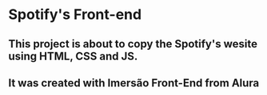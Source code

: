 # Spotify's Front-end

## This project is about to copy the Spotify's wesite using HTML, CSS and JS.
## It was created with Imersão Front-End from Alura
